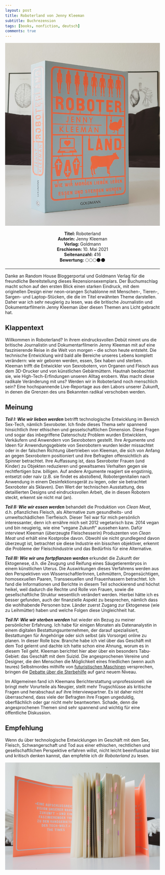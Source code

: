 ```yaml
---
layout: post
title: Roboterland von Jenny Kleeman
subtitle: Buchrezension
tags: [books, nonfiction, deutsch]
comments: true
---
```


![cover1](../assets/img/roboterland2.jpg)

<div align="center"><strong>Titel: </strong>Roboterland</div>
<div align="center"><strong>Autorin: </strong>Jenny Kleeman</div>
<div align="center"><strong>Verlag: </strong>Goldmann</div>
<div align="center"><strong>Erschienen: </strong>10. Mai 2021</div>
<div align="center"><strong>Seitenanzahl: </strong>416</div>
<div align="center"><strong>Bewertung: </strong> 🌕🌕🌕🌑🌑</div>

___

Danke an Random House Bloggerportal und Goldmann Verlag für die freundliche Bereitstellung dieses Rezensionsexemplars. Der Buchumschlag macht schon auf den ersten Blick einen starken Eindruck, mit dem originellen Design einer neon-orangen Schablonne mit Menschen-, Tieren-, Sargen- und Laptop-Stücken, die die im Titel erwähnten Theme darstellen. Daher war ich sehr neugierig zu lesen, was die britische Journalistin und Dokumentarfilmerin Jenny Kleeman über diesen Themen ans Licht gebracht hat.

## Klappentext
Willkommen in Roboterland? In ihrem eindrucksvollen Debüt nimmt uns die britische Journalistin und Dokumentarfilmerin Jenny Kleeman mit auf eine faszinierende Reise in die Welt von morgen – die schon heute entsteht. Die technische Entwicklung wird bald alle Bereiche unseres Lebens komplett verändern: wie wir geboren werden, essen, Sex haben und sterben. Kleeman trifft die Entwickler von Sexrobotern, von Organen und Fleisch aus dem 3D-Drucker und von künstlichen Gebärmüttern. Hautnah beobachtet sie, wie High-Tech-Erfindungen unseren Alltag erobern. Was macht diese radikale Veränderung mit uns? Werden wir in Roboterland noch menschlich sein? Eine hochspannende Live-Reportage aus den Labors unserer Zukunft, in denen die Grenzen des uns Bekannten radikal verschoben werden.

## Meinung
***Teil I: Wie wir lieben werden*** betrifft technologische Entwicklung im Bereich Sex-Tech, nämlich Sexroboter. Ich finde dieses Thema sehr spannend hinsichtlich ihrer ethischen und gesselschaftlichen Dimension. Diese Fragen und sogar das inbegriffene Datenschutz Problem wurden Entwicklern, Verkäufern und Anwendern von Sexrobotern gestellt. Ihre Argumente und Ideen für Anwendungsgebiete von Sexrobotern wurden leider missachtet oder in der falschen Richtung übertrieben von Kleeman, die sich von Anfang an gegen Sexrobotern positioniert und ihre Befragten offensichtlich als Spinner betrachtet. Ihre Auffassung ist, dass  Sexroboter Frauen (und Kinder) zu Objekten reduzieren und gewaltsames Verhalten gegen sie rechtfertigen bzw. billigen. Auf andere Argumente reagiert sie engstirnig, entsetzt oder naiv (z.B. sie findet es abstoßend, Robotergenitalien nach Anwendung in einem Desinfektionsgerät zu legen, oder sie betrachtet Sexroboter als Sklaven). Den Wert der technischen Ausstattung, des detaillierten Designs und eindrucksvollen Arbeit, die in diesen Robotern steckt, erkennt sie nicht mal (an). 

***Teil II: Wie wir essen werden*** behandelt die Produktion von *Clean Meat*, d.h. pflanzliches Fleisch, als Alternative zum gesundheits- und umweltschädlichen Tierfleisch. Dieser Teil war für mich persönlich interessanter, denn ich ernähre mich seit 2012 vegetarisch bzw. 2014 vegan und bin neugierig, wie eine "vegane Zukunft" aussehen kann. Dafür interviewt Kleeman (überzeugte Fleischesserin) Produzenten von *Clean Meat* und erhält eine Kostprobe davon. Obwohl sie nicht grundlegend davon überzeugt ist, betrachtet sie diese Industrie ein bisschen objektiver, erkennt die Probleme der Fleischindustrie und das Bedürfnis für eine Alternative.

***Teil III: Wie wir uns fortpflanzen werden*** erkundet die Zukunft der Ektogenese, d.h. die Zeugung und Reifung eines Säugetierembryos in einem künstlichen Uterus. Die Auswirkungen dieses Verfahrens werden aus den Perspektiven von WissenschaftlerInnen, Leihmüttern, Drogensüchtigen, homosexuellen Paaren, Transsexuellen und Frauenhassern betrachtet. Ich fand die Informationen und Berichte in diesem Teil schockierend und höchst heikel, weil dadurch die Rechte und Rolle von Frauen, sowie die gesellschaftliche Struktur wesentlich verändert werden. Hierbei hätte ich es besser gefunden, auch der finanzielle Aspekt zu besprechen, nämlich dass die wohlhabende Personen bzw. Länder zuerst Zugang zur Ektogenese (wie zu Leihmütter) haben und welche Folgen diese Ungleichheit hat.

***Teil IV: Wie wir sterben werden*** hat wieder ein Bezug zu meiner persönlicher Erfahrung. Ich habe für einigen Monaten als Datenanalystin in einem digitalen Bestattungsunternehmen, der darauf spezialisiert, Bestattungen für Angehörige oder sich selbst (als Vorsorge) online zu planen. In dieser Rolle bzw. Branche habe ich viel über das Geschäft mit dem Tod gelernt und dachte ich hatte schon eine Ahnung, worum es in diesem Teil geht. Kleeman berichtet hier aber über ein besonders Tabu-Gebiet: das Geschäft mit dem Suizid. Die angesprochenen Vereine und Designer, die den Menschen die Möglichkeit eines friedlichen (wenn auch teures) Selbstmordes mithilfe von [futuristischen Maschinen](https://www.exitinternational.net/sarco/) versprechen, bringen die [Debatte über die Sterbehilfe](https://www.bundestag.de/dokumente/textarchiv/sterbehilfe-529962) auf ganz neuem Niveau.

Im Allgemeinen fand ich Kleemans Berichterstattung unprofessionell: sie bringt mehr Vorurteile als Neugier, stellt mehr Trugschlüsse als kritische Fragen und herabschaut auf ihre Interviewpartner. Es ist daher nicht überraschend, dass viele der Befragten ihre Fragen ungeduldig, oberflächlich oder gar nicht mehr beantworten. Schade, denn die angesprochenen Themen sind sehr spannend und wichtig für eine öffentliche Diskussion.

## Empfehlung
Wenn du über technologische Entwicklungen im Geschäft mit dem Sex, Fleisch, Schwangerschaft und Tod aus einer ethischen, rechtlichen und gesellschaftlichen Perspektive erfahren willst, nicht leicht beeinflussbar bist und kritisch denken kannst, dan empfehle ich dir *Roboterland* zu lesen.

![cover2](../assets/img/roboterland1.jpg)